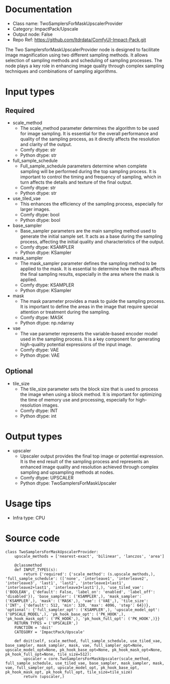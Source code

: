 # Documentation
- Class name: TwoSamplersForMaskUpscalerProvider
- Category: ImpactPack/Upscale
- Output node: False
- Repo Ref: https://github.com/ltdrdata/ComfyUI-Impact-Pack.git

The Two SamplersforMaskUpscalerProvider node is designed to facilitate image magnification using two different sampling methods. It allows selection of sampling methods and scheduling of sampling processes. The node plays a key role in enhancing image quality through complex sampling techniques and combinations of sampling algorithms.

# Input types
## Required
- scale_method
    - The scale_method parameter determines the algorithm to be used for image sampling. It is essential for the overall performance and quality of the sampling process, as it directly affects the resolution and clarity of the output.
    - Comfy dtype: str
    - Python dtype: str
- full_sample_schedule
    - Full_sample_schedule parameters determine when complete sampling will be performed during the top sampling process. It is important to control the timing and frequency of sampling, which in turn affects the details and texture of the final output.
    - Comfy dtype: str
    - Python dtype: str
- use_tiled_vae
    - This enhances the efficiency of the sampling process, especially for larger images.
    - Comfy dtype: bool
    - Python dtype: bool
- base_sampler
    - Base_sampler parameters are the main sampling method used to generate the initial sample set. It acts as a base during the sampling process, affecting the initial quality and characteristics of the output.
    - Comfy dtype: KSAMPLER
    - Python dtype: KSampler
- mask_sampler
    - The mask_sampler parameter defines the sampling method to be applied to the mask. It is essential to determine how the mask affects the final sampling results, especially in the area where the mask is applied.
    - Comfy dtype: KSAMPLER
    - Python dtype: KSampler
- mask
    - The mask parameter provides a mask to guide the sampling process. It is important to define the areas in the image that require special attention or treatment during the sampling.
    - Comfy dtype: MASK
    - Python dtype: np.ndarray
- vae
    - The vae parameter represents the variable-based encoder model used in the sampling process. It is a key component for generating high-quality potential expressions of the input image.
    - Comfy dtype: VAE
    - Python dtype: VAE
## Optional
- tile_size
    - The tile_size parameter sets the block size that is used to process the image when using a block method. It is important for optimizing the time of memory use and processing, especially for high-resolution images.
    - Comfy dtype: INT
    - Python dtype: int

# Output types
- upscaler
    - Upscaler output provides the final top image or potential expression. It is the end result of the sampling process and represents an enhanced image quality and resolution achieved through complex sampling and upsampling methods at nodes.
    - Comfy dtype: UPSCALER
    - Python dtype: TwoSamplersForMaskUpscaler

# Usage tips
- Infra type: CPU

# Source code
```
class TwoSamplersForMaskUpscalerProvider:
    upscale_methods = ['nearest-exact', 'bilinear', 'lanczos', 'area']

    @classmethod
    def INPUT_TYPES(s):
        return {'required': {'scale_method': (s.upscale_methods,), 'full_sample_schedule': (['none', 'interleave1', 'interleave2', 'interleave3', 'last1', 'last2', 'interleave1+last1', 'interleave2+last1', 'interleave3+last1'],), 'use_tiled_vae': ('BOOLEAN', {'default': False, 'label_on': 'enabled', 'label_off': 'disabled'}), 'base_sampler': ('KSAMPLER',), 'mask_sampler': ('KSAMPLER',), 'mask': ('MASK',), 'vae': ('VAE',), 'tile_size': ('INT', {'default': 512, 'min': 320, 'max': 4096, 'step': 64})}, 'optional': {'full_sampler_opt': ('KSAMPLER',), 'upscale_model_opt': ('UPSCALE_MODEL',), 'pk_hook_base_opt': ('PK_HOOK',), 'pk_hook_mask_opt': ('PK_HOOK',), 'pk_hook_full_opt': ('PK_HOOK',)}}
    RETURN_TYPES = ('UPSCALER',)
    FUNCTION = 'doit'
    CATEGORY = 'ImpactPack/Upscale'

    def doit(self, scale_method, full_sample_schedule, use_tiled_vae, base_sampler, mask_sampler, mask, vae, full_sampler_opt=None, upscale_model_opt=None, pk_hook_base_opt=None, pk_hook_mask_opt=None, pk_hook_full_opt=None, tile_size=512):
        upscaler = core.TwoSamplersForMaskUpscaler(scale_method, full_sample_schedule, use_tiled_vae, base_sampler, mask_sampler, mask, vae, full_sampler_opt, upscale_model_opt, pk_hook_base_opt, pk_hook_mask_opt, pk_hook_full_opt, tile_size=tile_size)
        return (upscaler,)
```